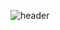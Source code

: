 ![header](https://capsule-render.vercel.app/api?type=waving&color=timeGradient&text=%20Hyo%20Jun's%20GitHub%20👋&animation=twinkling&fontSize=35&fontAlignY=40&fontAlign=70&height=250)
